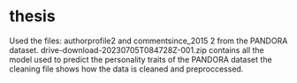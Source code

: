 # thesis
Used the files: authorprofile2 and commentsince_2015 2 from the PANDORA dataset. 
drive-download-20230705T084728Z-001.zip contains all the model used to predict the personality traits of the PANDORA dataset
the cleaning file shows how the data is cleaned and preproccessed. 
